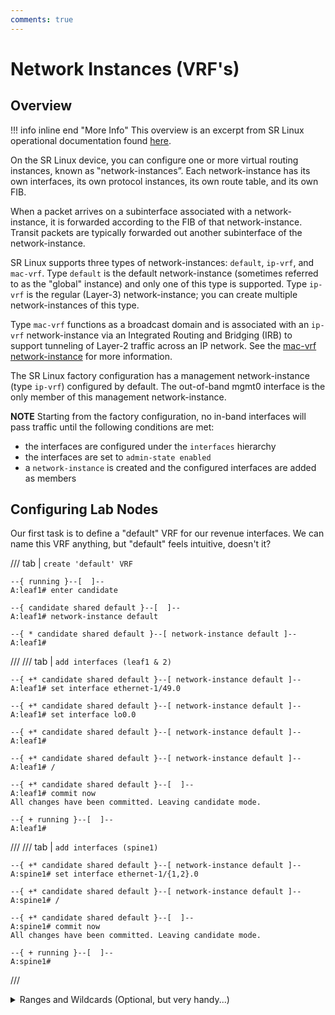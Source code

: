 ```yaml
---
comments: true
---
```


# Network Instances (VRF's)

## Overview
!!! info inline end "More Info"
    This overview is an excerpt from SR Linux operational documentation found [here](https://documentation.nokia.com/srlinux/24-7/books/config-basics/network-instances.html#basic-network-instance-configuration).

On the SR Linux device, you can configure one or more virtual routing instances, known as ‟network-instances”. Each network-instance has its own interfaces, its own protocol instances, its own route table, and its own FIB.

When a packet arrives on a subinterface associated with a network-instance, it is forwarded according to the FIB of that network-instance. Transit packets are typically forwarded out another subinterface of the network-instance.

SR Linux supports three types of network-instances: `default`, `ip-vrf`, and `mac-vrf`. Type `default` is the default network-instance (sometimes referred to as the "global" instance) and only one of this type is supported. Type `ip-vrf` is the regular (Layer-3) network-instance; you can create multiple network-instances of this type.

Type `mac-vrf` functions as a broadcast domain and is associated with an `ip-vrf` network-instance via an Integrated Routing and Bridging (IRB) to support tunneling of Layer-2 traffic across an IP network. See the [mac-vrf network-instance](https://documentation.nokia.com/srlinux/24-7/books/config-basics/network-instances.html#mac-vrf-network-instance) for more information.

The SR Linux factory configuration has a management network-instance (type `ip-vrf`) configured by default. The out-of-band mgmt0 interface is the only member of this management network-instance.

**NOTE** Starting from the factory configuration, no in-band interfaces will pass traffic until the following conditions are met:
* the interfaces are configured under the `interfaces` hierarchy
* the interfaces are set to `admin-state enabled`
* a `network-instance` is created and the configured interfaces are added as members

## Configuring Lab Nodes

Our first task is to define a "default" VRF for our revenue interfaces. We can name this VRF anything, but "default" feels intuitive, doesn't it?

/// tab | `create 'default' VRF`

```srl
--{ running }--[  ]--
A:leaf1# enter candidate

--{ candidate shared default }--[  ]--
A:leaf1# network-instance default

--{ * candidate shared default }--[ network-instance default ]--
A:leaf1#
```

///
/// tab | `add interfaces (leaf1 & 2)`

```srl
--{ +* candidate shared default }--[ network-instance default ]--
A:leaf1# set interface ethernet-1/49.0

--{ +* candidate shared default }--[ network-instance default ]--
A:leaf1# set interface lo0.0

--{ +* candidate shared default }--[ network-instance default ]--
A:leaf1#

--{ +* candidate shared default }--[ network-instance default ]--
A:leaf1# /

--{ +* candidate shared default }--[  ]--
A:leaf1# commit now
All changes have been committed. Leaving candidate mode.

--{ + running }--[  ]--
A:leaf1#
```

///
/// tab | `add interfaces (spine1)`

```srl
--{ +* candidate shared default }--[ network-instance default ]--
A:spine1# set interface ethernet-1/{1,2}.0

--{ +* candidate shared default }--[ network-instance default ]--
A:spine1# /

--{ +* candidate shared default }--[  ]--
A:spine1# commit now
All changes have been committed. Leaving candidate mode.

--{ + running }--[  ]--
A:spine1#
```
///

<details>
<summary>Ranges and Wildcards (Optional, but very handy...)</summary>

<p>You might have noticed a bit of non-standard syntax in the spine1 configuration above. Rather than set ethernet-1/1.0 and ethernet-1/2.0 discretely, a range was defined using a combination of curly braces and a comma. SR Linux supports defining a range and/or using wildcards to optimize configuration and show/info output. These tools can even be combined and stacked within the same command!</p>
<b>Curly braces and a pair of periods for a range</b>
```
--{ +* candidate shared default }--[ network-instance default ]--
A:spine1# set interface ethernet-1/{1..7}.0
```
<i>This range command will include ethernet-1/1.0 through ethernet-1/7.0</i>
<br>
<br>
<b>Curly braces and commas for specific values</b>
```
--{ +* candidate shared default }--[ network-instance default ]--
A:spine1# set interface ethernet-1/{1,2,3,5,7}.0
```
<i>This range command will include ethernet-1/1.0, ethernet-1/2.0, ethernet-1/3.0, ethernet-1/5.0, and ethernet-1/7.0</i>
<br>
<br>
<b>Combine elements to optimize your command</b>
```
--{ +* candidate shared default }--[ network-instance default ]--
A:spine1# set interface ethernet-1/{1..3,5,7}.0
```
<i>This range command will include ethernet-1/1.0, ethernet-1/2.0, ethernet-1/3.0, ethernet-1/5.0, and ethernet-1/7.0</i>
<br>
<br>
<b>Use wildcards just about anywhere!</b>
```
--{ + running }--[  ]--
A:spine1# info interface *
```
<i>This will show the all configured interfaces</i>

```
--{ + running }--[  ]--
A:leaf1# info from state network-instance default route-table ipv4-unicast route * id * route-type bgp route-owner * origin-network-instance * active
```
<i>This will display the active status for all IPv4 unicast BGP routes in the default network instance route table</i>
</details>
